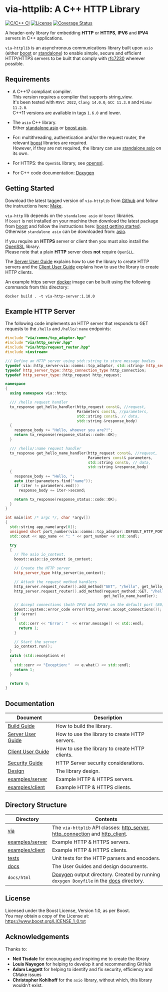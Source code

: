 # via-httplib: A C++ HTTP Library

[![C/C++ CI](https://github.com/kenba/via-httplib/workflows/C/C++%20CI/badge.svg)](https://github.com/kenba/via-httplib/actions)
[![License](https://img.shields.io/badge/License-Boost%201.0-blue)](https://opensource.org/licenses/BSL-1.0)
[![Coverage Status](https://coveralls.io/repos/github/kenba/via-httplib/badge.svg?branch=main)](https://coveralls.io/github/kenba/via-httplib?branch=main)

A header-only library for embedding **HTTP** or **HTTPS**, **IPV6** and **IPV4** servers in C++ applications.

`via-httplib` is an asynchronous communications library built upon `asio` (either
[boost](https://www.boost.org/doc/libs/1_76_0/doc/html/boost_asio.html) or
[standalone](http://think-async.com/)) to enable simple, secure and efficient
HTTP/HTTPS servers to be built that comply with
[rfc7230](https://tools.ietf.org/html/rfc7230) wherever possible.

## Requirements

+ A C++17 compliant compiler.  
This version requires a complier that supports string_view.  
It's been tested with `MSVC 2022`, `Clang 14.0.0`, `GCC 11.3.0` and `MinGw 11.2.0`.  
C++11 versions are available in tags `1.6.0` and lower.  

+ The `asio` C++ library.  
Either [standalone asio](http://think-async.com/) or [boost asio](http://www.boost.org/).  

+ For: multithreading, authentication and/or the request router, the relevant [boost](http://www.boost.org/) libraries are required.  
However, if they are not required, the library can use [standalone asio](http://think-async.com/) on its own.

+ For HTTPS: the `OpenSSL` library, see [openssl](http://www.openssl.org/).  

+ For C++ code documentation: [Doxygen](https://doxygen.nl/)

## Getting Started

Download the latest tagged version of `via-httplib` from
[Github](https://github.com/kenba/via-httplib)
and follow the instructions here: [Make](docs/MAKE.md).  

`via-http` lib depends on the `standalone asio` or `boost` libraries.  
If `boost` is not installed on your machine then download the latest package from
[boost](http://www.boost.org/) and follow the instructions here:
[boost getting started](http://www.boost.org/doc/libs/1_76_0/more/getting_started/index.html).
Otherwise `standalone asio` can be downloaded from: [asio](http://think-async.com/).

If you require an **HTTPS** server or client then you must also install the
[OpenSSL](https://www.openssl.org/) library.  
Please note that a plain **HTTP** server does **not** require `OpenSLL`.

The [Server User Guide](docs/Server.md) explains how to use the library to create HTTP servers and
the [Client User Guide](docs/Client.md) explains how to use the library to create HTTP clients.

An example https server [docker](https://www.docker.com/) image can be built
using the following commands from this directory:

```shell
docker build . -t via-http-server:1.10.0
```

## Example HTTP Server

The following code implements an HTTP server that responds to GET requests to the
`/hello` and `/hello/:name` endpoints:

```C++
#include "via/comms/tcp_adaptor.hpp"
#include "via/http_server.hpp"
#include "via/http/request_router.hpp"
#include <iostream>

/// Define an HTTP server using std::string to store message bodies
typedef via::http_server<via::comms::tcp_adaptor, std::string> http_server_type;
typedef http_server_type::http_connection_type http_connection;
typedef http_server_type::http_request http_request;

namespace
{
  using namespace via::http;

  /// /hello request handler
  tx_response get_hello_handler(http_request const&, //request,
                                Parameters const&, //parameters,
                                std::string const&, // data,
                                std::string &response_body)
  {
    response_body += "Hello, whoever you are?!";
    return tx_response(response_status::code::OK);
  }

  /// /hello/:name request handler
  tx_response get_hello_name_handler(http_request const&, //request,
                                     Parameters const& parameters,
                                     std::string const&, // data,
                                     std::string &response_body)
  {
    response_body += "Hello, ";
    auto iter(parameters.find("name"));
    if (iter != parameters.end())
      response_body += iter->second;

    return tx_response(response_status::code::OK);
  }
}

int main(int /* argc */, char *argv[])
{
  std::string app_name(argv[0]);
  unsigned short port_number(via::comms::tcp_adaptor::DEFAULT_HTTP_PORT);
  std::cout << app_name << ": " << port_number << std::endl;

  try
  {
    // The asio io_context.
    boost::asio::io_context io_context;

    // Create the HTTP server
    http_server_type http_server(io_context);

    // Attach the request method handlers
    http_server.request_router().add_method("GET", "/hello", get_hello_handler);
    http_server.request_router().add_method(request_method::GET, "/hello/:name",
                                            get_hello_name_handler);

    // Accept connections (both IPV4 and IPV6) on the default port (80)
    boost::system::error_code error(http_server.accept_connections());
    if (error)
    {
      std::cerr << "Error: "  << error.message() << std::endl;
      return 1;
    }

    // Start the server
    io_context.run();
  }
  catch (std::exception& e)
  {
    std::cerr << "Exception:"  << e.what() << std::endl;
    return 1;
  }

  return 0;
}
```

## Documentation

| Document | Description |
|----------|-------------|
| [Build Guide](docs/MAKE.md) | How to build the library. |
| [Server User Guide](docs/Server.md) | How to use the library to create HTTP servers. |
| [Client User Guide](docs/Client.md) | How to use the library to create HTTP clients. |
| [Security Guide](docs/Server_Security.md) | HTTP Server security considerations. |
| [Design](docs/Design_Top.md) | The library design. |
| [examples/server](examples/server) | Example HTTP & HTTPS servers. |
| [examples/client](examples/client) | Example HTTP & HTTPS clients. |

## Directory Structure

| Directory            | Contents                                                                 |
|----------------------|--------------------------------------------------------------------------|
| [via](include/via)           | The `via-httplib` API classes: [http_server](include/via/http_server.hpp), [http_connection](include/via/http_connection.hpp) and [http_client](include/via/http_client.hpp). |
| [examples/server](examples/server) | Example HTTP & HTTPS servers.                              |
| [examples/client](examples/client) | Example HTTP & HTTPS clients.                              |
| [tests](tests)       | Unit tests for the HTTP parsers and encoders.                            |
| [docs](docs)         | The User Guides and design documents.                                    |
| `docs/html`          | [Doxygen](https://doxygen.nl/) output directory. Created by running `doxygen Doxyfile` in the [docs](docs) directory. |

## License

Licensed under the Boost License, Version 1.0, as per Boost.  
You may obtain a copy of the License at: <https://www.boost.org/LICENSE_1_0.txt>

## Acknowledgements

Thanks to:

+ **Neil Tisdale** for encouraging and inspiring me to create the library
+ **Louis Nayegon** for helping to develop it and recommending GitHub  
+ **Adam Leggett** for helping to identify and fix security, efficiency and CMake issues
+ **Christopher Kohlhoff** for the `asio` library, without which, this library wouldn't exist.
